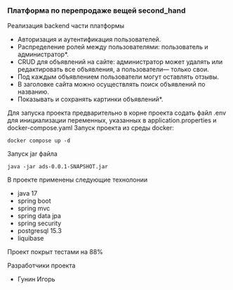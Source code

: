 ### Платформа по перепродаже вещей second_hand

Реализация backend части платформы
- Авторизация и аутентификация пользователей.
- Распределение ролей между пользователями: пользователь и администратор*.
- CRUD для объявлений на сайте: администратор может удалять или редактировать все объявления, а пользователи— только свои.
- Под каждым объявлением пользователи могут оставлять отзывы.
- В заголовке сайта можно осуществлять поиск объявлений по названию.
- Показывать и сохранять картинки объявлений*.

Для запуска проекта предварительно в корне проекта содать файл .env  для инициализации 
переменных, указанных в application.properties и docker-compose.yaml
Запуск проекта из среды docker:
``` 
docker compose up -d
```
Запуск jar файла 
```
java -jar ads-0.0.1-SNAPSHOT.jar
```

В проекте применены следующие технолонии
- java 17
- spring boot
- spring mvc
- spring data jpa
- spring security
- postgresql 15.3
- liquibase

Проект покрыт тестами на 88%

Разработчики проекта
- Гунин Игорь
